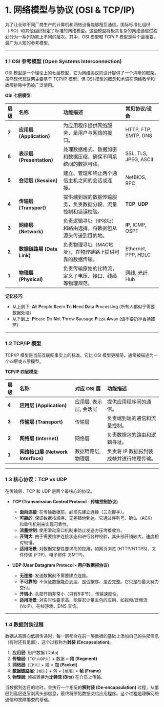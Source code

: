 # 1. 网络模型与协议 (OSI & TCP/IP)

为了让全球不同厂商生产的计算机和网络设备能够相互通信，国际标准化组织（ISO）和其他组织制定了标准的网络模型。这些模型将极其复杂的网络通信过程划分为一系列功能上不同的层次。其中，OSI 模型和 TCP/IP 模型是两个最重要、最广为人知的参考模型。

---

### 1.1 OSI 参考模型 (Open Systems Interconnection)

OSI 模型是一个理论上的七层模型，它为网络协议的设计提供了一个清晰的框架。虽然现代互联网主要基于 TCP/IP 模型，但 OSI 模型的概念和术语在网络教学和故障排除中仍被广泛使用。

**OSI 七层模型**:

| 层级 | 名称 | 功能描述 | 常见协议/设备 |
| :--- | :--- | :--- | :--- |
| **7** | **应用层 (Application)** | 为应用程序提供网络服务，是用户与网络的接口。 | HTTP, FTP, SMTP, DNS |
| **6** | **表示层 (Presentation)** | 处理数据格式、数据加密和数据压缩，确保不同系统间的数据可读。 | SSL, TLS, JPEG, ASCII |
| **5** | **会话层 (Session)** | 建立、管理和终止两个通信主机之间的会话或连接。 | NetBIOS, RPC |
| **4** | **传输层 (Transport)** | 提供端到端的数据传输服务，负责数据分段、流量控制和错误校验。 | **TCP**, **UDP** |
| **3** | **网络层 (Network)** | 负责逻辑寻址（IP地址）和路由选择，将数据包从源头传送到目的地。 | **IP**, ICMP, OSPF |
| **2** | **数据链路层 (Data Link)**| 负责物理寻址（MAC地址），在物理链路上提供可靠的数据传输。 | Ethernet, PPP, HDLC |
| **1** | **物理层 (Physical)** | 负责传输原始的比特流，定义了电压、接口、线缆等物理规范。 | 网线, 光纤, Hub |

**记忆技巧**:
- 从上到下: **A**ll **P**eople **S**eem **T**o **N**eed **D**ata **P**rocessing (所有人都似乎需要数据处理)
- 从下到上: **P**lease **D**o **N**ot **T**hrow **S**ausage **P**izza **A**way (请不要扔掉香肠披萨)

---

### 1.2 TCP/IP 模型

TCP/IP 模型是当前互联网事实上的标准。它比 OSI 模型更精简，通常被描述为一个四层或五层模型。

**TCP/IP 四层模型**:

| 层级 | 名称 | 对应 OSI 层 | 功能描述 |
| :--- | :--- | :--- | :--- |
| **4** | **应用层 (Application)** | 应用层, 表示层, 会话层 | 提供应用程序间的通信。 |
| **3** | **传输层 (Transport)** | 传输层 | 负责端到端的通信和流量控制。 |
| **2** | **网络层 (Internet)** | 网络层 | 负责数据包的路由和逻辑寻址。 |
| **1** | **网络接口层 (Network Interface)** | 数据链路层, 物理层 | 负责将 IP 数据报封装成帧并进行物理传输。 |

---

### 1.3 核心协议：TCP vs UDP

在传输层，TCP 和 UDP 是两个最核心的协议。

-   **TCP (Transmission Control Protocol - 传输控制协议)**
    -   **面向连接**: 在传输数据前，必须先建立连接（三次握手）。
    -   **可靠的**: 保证数据按顺序、无差错地到达。它通过序列号、确认（ACK）和重传机制来实现可靠性。
    -   **流量控制**: 使用滑动窗口机制来防止发送方压垮接收方。
    -   **开销大**: 由于需要维护连接状态和进行各种校验，其头部开销较大，速度相对较慢。
    -   **适用场景**: 对数据完整性要求高的应用，如网页浏览 (HTTP/HTTPS)、文件传输 (FTP)、电子邮件 (SMTP)。

-   **UDP (User Datagram Protocol - 用户数据报协议)**
    -   **无连接**: 发送数据前不需要建立连接。
    -   **不可靠的**: 不保证数据能否到达、是否按序、是否完整。它只是尽最大努力交付。
    -   **开销小**: 头部开销非常小（只有8字节），传输速度快。
    -   **适用场景**: 对实时性要求高、能容忍少量丢包的应用，如视频/音频流 (VoIP)、在线游戏、DNS 查询。

---

### 1.4 数据封装过程

数据从高层向低层传递时，每一层都会在前一层数据的基础上添加自己的头部信息（有时还有尾部），这个过程称为**封装 (Encapsulation)**。

1.  **应用层**: 用户数据 (Data)
2.  **传输层**: `[TCP/UDP头]` + 数据 = **段 (Segment)**
3.  **网络层**: `[IP头]` + 段 = **包 (Packet)**
4.  **数据链路层**: `[帧头]` + 包 + `[帧尾]` = **帧 (Frame)**
5.  **物理层**: 帧被转换为**比特流 (Bits)** 在介质上传输。

当数据到达目的地时，会执行一个相反的**解封装 (De-encapsulation)** 过程，从低层到高层逐层剥离头部信息，最终将原始数据交给应用程序。这个过程是理解网络通信和故障排查的基础。 